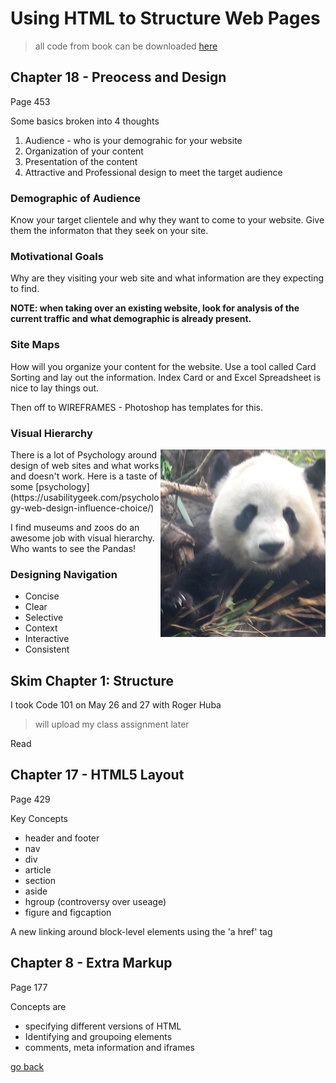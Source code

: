 # Using HTML to Structure Web Pages

> all code from book can be downloaded [here](http://www.htmlandcssbook.com/code-samples/)

## Chapter 18 - Preocess and Design 
Page 453

Some basics broken into 4 thoughts

1. Audience - who is your demograhic for your website
2. Organization of your content
3. Presentation of the content
4. Attractive and Professional design to meet the target audience

### Demographic of Audience

Know your target clientele and why they want to come to your website.  Give them the informaton that they seek on your site.

### Motivational Goals

Why are they visiting your web site and what information are they expecting to find.

**NOTE: when taking over an existing website, look for analysis of the current traffic and what demographic is already present.**

### Site Maps

How will you organize your content for the website. Use a tool called Card Sorting and lay out the information.  Index Card or and Excel Spreadsheet is nice to lay things out. 

Then off to WIREFRAMES - Photoshop has templates for this.

### Visual Hierarchy

<img src="images/calgarypanda.jpg" align="right" height="300px">
There is a lot of Psychology around design of web sites and what works and doesn't work.  Here is a taste of some [psychology](https://usabilitygeek.com/psychology-web-design-influence-choice/)

I find museums and zoos do an awesome job with visual hierarchy. Who wants to see the Pandas! 

### Designing Navigation

- Concise
- Clear
- Selective
- Context
- Interactive
- Consistent

## Skim Chapter 1: Structure
I took Code 101 on May 26 and 27 with Roger Huba
> will upload my class assignment later

Read
## Chapter 17 - HTML5 Layout 
Page 429

Key Concepts
- header and footer
- nav
- div
- article
- section
- aside
- hgroup (controversy over useage)
- figure and figcaption

A new linking around block-level elements using the 'a href' tag



## Chapter 8 - Extra Markup
Page 177

Concepts are
- specifying different versions of HTML
- Identifying and groupoing elements
- comments, meta information and iframes





[go back](../README.md)